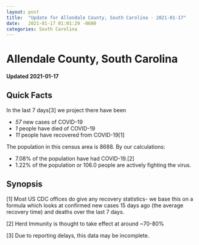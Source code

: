 ```yaml
---
layout: post
title:  "Update for Allendale County, South Carolina - 2021-01-17"
date:   2021-01-17 01:01:29 -0600
categories: South Carolina
---
```


# Allendale County, South Carolina
#### Updated 2021-01-17

## Quick Facts

In the last 7 days[3] we project there have been
- *57* new cases of COVID-19
- *1* people have died of COVID-19
- *11* people have recovered from COVID-19[1]

The population in this census area is 8688. By our calculations:
- 7.08% of the population have had COVID-19.[2]
- 1.22% of the population or 106.0 people are actively fighting the virus.

## Synopsis




[1] Most US CDC offices do give any recovery statistics- we base this on a formula which looks at confirmed new cases
15 days ago (the average recovery time) and deaths over the last 7 days.

[2] Herd Immunity is thought to take effect at around ~70-80%

[3] Due to reporting delays, this data may be incomplete.
 
    
